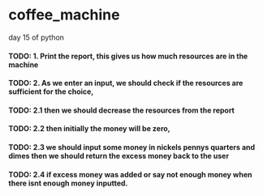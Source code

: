 # coffee_machine
day 15 of python
#### TODO: 1. Print the report, this gives us how much resources are in the machine
#### TODO: 2. As we enter an input, we should check if the resources are sufficient for the choice,
#### TODO: 2.1 then we should decrease the resources from the report
#### TODO: 2.2 then initially the money will be zero,
#### TODO: 2.3 we should input some money in nickels pennys quarters and dimes then we should return the excess money back to the user
#### TODO: 2.4 if excess money was added or say not enough money when there isnt enough money inputted.
